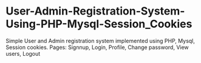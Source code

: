 # User-Admin-Registration-System-Using-PHP-Mysql-Session_Cookies

Simple User and Admin registration system implemented using PHP, Mysql, Session cookies.
Pages:
Signnup, Login, Profile, Change password, View users, Logout
